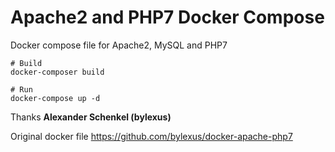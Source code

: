 # Apache2 and PHP7 Docker Compose
Docker compose file for Apache2, MySQL and PHP7

```
# Build
docker-composer build

# Run
docker-compose up -d
```
Thanks **Alexander Schenkel (bylexus)**

Original docker file
https://github.com/bylexus/docker-apache-php7
